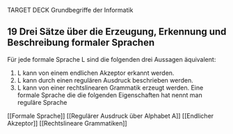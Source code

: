 TARGET DECK
Grundbegriffe der Informatik

19 Drei Sätze über die Erzeugung, Erkennung und Beschreibung formaler Sprachen
---
Für jede formale Sprache L sind die folgenden drei Aussagen äquivalent: 
1. L kann von einem endlichen Akzeptor erkannt werden. 
2. L kann durch einen regulären Ausdruck beschrieben werden. 
3. L kann von einer rechtslinearen Grammatik erzeugt werden.
Eine formale Sprache die die folgenden Eigenschaften hat nennt man reguläre Sprache
<!--ID: 1707325015727-->

 [[Formale Sprache]]
 [[Regulärer Ausdruck über Alphabet A]]
 [[Endlicher Akzeptor]]
 [[Rechtslineare Grammatiken]]